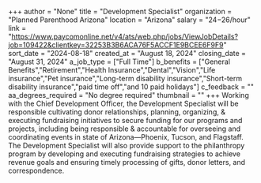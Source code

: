 +++
author = "None"
title = "Development Specialist"
organization = "Planned Parenthood Arizona"
location = "Arizona"
salary = "$24-$26/hour"
link = "https://www.paycomonline.net/v4/ats/web.php/jobs/ViewJobDetails?job=109422&clientkey=32253B3B6ACA76F5ACCF1E9BCEE6F9F9"
sort_date = "2024-08-18"
created_at = "August 18, 2024"
closing_date = "August 31, 2024"
a_job_type = ["Full Time"]
b_benefits = ["General Benefits","Retirement","Health Insurance","Dental","Vision","Life insurance","Pet insurance","Long-term disability insurance","Short-term disability insurance","paid time off","and 10 paid holidays"]
c_feedback = ""
aa_degrees_required = "No degree required"
thumbnail = ""
+++
Working with the Chief Development Officer, the Development Specialist will be responsible cultivating donor relationships, planning, organizing, & executing fundraising initiatives to secure funding for our programs and projects, including being responsible & accountable for overseeing and coordinating events in state of Arizona—Phoenix, Tucson, and Flagstaff. The Development Specialist will also provide support to the philanthropy program by developing and executing fundraising strategies to achieve revenue goals and ensuring timely processing of gifts, donor letters, and correspondence. 